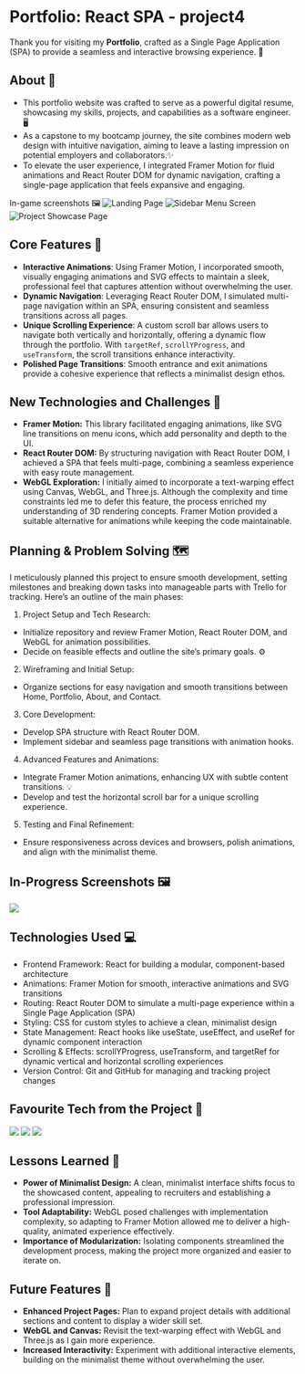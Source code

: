 # Portfolio: React SPA - project4
Thank you for visiting my **Portfolio**, crafted as a Single Page Application (SPA) to provide a seamless and interactive browsing experience. 🎯

## About :open_book:
- This portfolio website was crafted to serve as a powerful digital resume, showcasing my skills, projects, and capabilities as a software engineer. 🖥️
- As a capstone to my bootcamp journey, the site combines modern web design with intuitive navigation, aiming to leave a lasting impression on potential employers and collaborators.✨
- To elevate the user experience, I integrated Framer Motion for fluid animations and React Router DOM for dynamic navigation, crafting a single-page application that feels expansive and engaging.

In-game screenshots :framed_picture:
![Landing Page](./src/assets/images/project4/screenshot2.png)
![Sidebar Menu Screen](./src/assets/images/project4/screenshot3.png)
![Project Showcase Page](./src/assets/images/project4/screenshot5.png)

## Core Features :star2:
- **Interactive Animations**: Using Framer Motion, I incorporated smooth, visually engaging animations and SVG effects to maintain a sleek, professional feel that captures attention without overwhelming the user.
- **Dynamic Navigation**: Leveraging React Router DOM, I simulated multi-page navigation within an SPA, ensuring consistent and seamless transitions across all pages.
- **Unique Scrolling Experience**: A custom scroll bar allows users to navigate both vertically and horizontally, offering a dynamic flow through the portfolio. With ``targetRef``, ``scrollYProgress``, and ``useTransform``, the scroll transitions enhance interactivity.
- **Polished Page Transitions**: Smooth entrance and exit animations provide a cohesive experience that reflects a minimalist design ethos.

## New Technologies and Challenges 🧪
- **Framer Motion:** This library facilitated engaging animations, like SVG line transitions on menu icons, which add personality and depth to the UI.
- **React Router DOM:** By structuring navigation with React Router DOM, I achieved a SPA that feels multi-page, combining a seamless experience with easy route management.
- **WebGL Exploration:** I initially aimed to incorporate a text-warping effect using Canvas, WebGL, and Three.js. Although the complexity and time constraints led me to defer this feature, the process enriched my understanding of 3D rendering concepts. Framer Motion provided a suitable alternative for animations while keeping the code maintainable.

## Planning & Problem Solving 🗺️
I meticulously planned this project to ensure smooth development, setting milestones and breaking down tasks into manageable parts with Trello for tracking. Here’s an outline of the main phases:
1. Project Setup and Tech Research:
- Initialize repository and review Framer Motion, React Router DOM, and WebGL for animation possibilities.
- Decide on feasible effects and outline the site’s primary goals. :gear:

2. Wireframing and Initial Setup:
- Organize sections for easy navigation and smooth transitions between Home, Portfolio, About, and Contact.

3. Core Development:
- Develop SPA structure with React Router DOM.
- Implement sidebar and seamless page transitions with animation hooks.

4. Advanced Features and Animations:
- Integrate Framer Motion animations, enhancing UX with subtle content transitions. :bulb:
- Develop and test the horizontal scroll bar for a unique scrolling experience.

5. Testing and Final Refinement:
- Ensure responsiveness across devices and browsers, polish animations, and align with the minimalist theme.

## In-Progress Screenshots :framed_picture:
![](./src/assets/images/project4/trello.png)

## Technologies Used :computer:
- Frontend Framework: React for building a modular, component-based architecture
- Animations: Framer Motion for smooth, interactive animations and SVG transitions
- Routing: React Router DOM to simulate a multi-page experience within a Single Page Application (SPA)
- Styling: CSS for custom styles to achieve a clean, minimalist design
- State Management: React hooks like useState, useEffect, and useRef for dynamic component interaction
- Scrolling & Effects: scrollYProgress, useTransform, and targetRef for dynamic vertical and horizontal scrolling experiences
- Version Control: Git and GitHub for managing and tracking project changes

## Favourite Tech from the Project :battery:

![](./src/assets/images/project4/hamburger.gif)
![](./src/assets/images/project4/navbar.gif)
![](./src/assets/images/project4/projectShowcase.gif)

## Lessons Learned :memo:
- **Power of Minimalist Design:** A clean, minimalist interface shifts focus to the showcased content, appealing to recruiters and establishing a professional impression.
- **Tool Adaptability:** WebGL posed challenges with implementation complexity, so adapting to Framer Motion allowed me to deliver a high-quality, animated experience effectively.
- **Importance of Modularization:** Isolating components streamlined the development process, making the project more organized and easier to iterate on.

## Future Features :rocket:
- **Enhanced Project Pages:** Plan to expand project details with additional sections and content to display a wider skill set.
- **WebGL and Canvas:** Revisit the text-warping effect with WebGL and Three.js as I gain more experience.
- **Increased Interactivity:** Experiment with additional interactive elements, building on the minimalist theme without overwhelming the user.